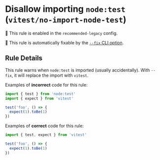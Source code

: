 # Disallow importing `node:test` (`vitest/no-import-node-test`)

💼 This rule is enabled in the `recommended-legacy` config.

🔧 This rule is automatically fixable by the [`--fix` CLI option](https://eslint.org/docs/latest/user-guide/command-line-interface#--fix).

<!-- end auto-generated rule header -->

## Rule Details

This rule warns when `node:test` is imported (usually accidentally). With `--fix`, it will replace the import with `vitest`.

Examples of **incorrect** code for this rule:

```ts
import { test } from 'node:test'
import { expect } from 'vitest'

test('foo', () => {
  expect(1).toBe(1)
})
```

Examples of **correct** code for this rule:

```ts
import { test, expect } from 'vitest'

test('foo', () => {
  expect(1).toBe(1)
})
```
